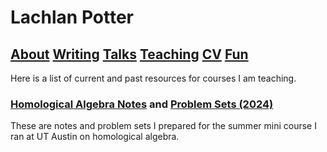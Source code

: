 # Lachlan Potter

## [About](README.md)  [Writing](Writing.md)  [Talks](Talks.md)  [Teaching](Teaching.md)  [CV](CV.md)  [Fun](Fun.md) 

Here is a list of current and past resources for courses I am teaching.

### [Homological Algebra Notes](https://drive.google.com/file/d/1SI4FqZks9cMCYiFebE21fe3J23OxLjhh/view?usp=sharing) and [Problem Sets (2024)](https://drive.google.com/file/d/1frcT8XSn3keGHKAS4nCcRQUNZpqBUMJC/view?usp=sharing) 

These are notes and problem sets I prepared for the summer mini course I ran at UT Austin on homological algebra.
